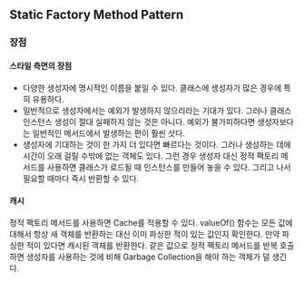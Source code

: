 Static Factory Method Pattern
---
### 장점
#### 스타일 측면의 장점
- 다양한 생성자에 명시적인 이름을 붙일 수 있다. 클래스에 생성자가 많은 경우에 특히 유용하다.
- 일반적으로 생성자에서는 예외가 발생하지 않으리라는 기대가 있다. 그러나 클래스 인스턴스 생성이 절대 실패하지 않는 것은 아니다. 예외가 불가피하다면 생성자보다는 일반적인 메서드에서 발생하는 편이 훨씬 삿다.
- 생성자에 기대하는 것이 한 가지 더 있다면 빠르다는 것이다. 그러나 생성하는 데에 시간이 오래 걸릴 수밖에 없는 객체도 있다. 그런 경우 생성자 대신 정적 팩토리 메서드를 사용하면 클래스가 로드될 때 인스턴스를 만들어 놓을 수 있다. 그리고 나서 필요할 때마다 즉시 반환할 수 있다.
#### 캐시
정적 팩토리 메서드를 사용하면 Cache를 적용할 수 있다. valueOf() 함수는 모든 값에 대해서 항상 새 객체를 반환하는 대신 이미 파싱한 적이 있는 값인지 확인한다.
만약 파싱한 적이 있다면 캐시된 객체를 반환한다. 같은 값으로 정적 팩토리 메서드를 반복 호출하면 생성자를 사용하는 것에 비해 Garbage Collection을 해야 하는 객체가 덜 생긴다.
